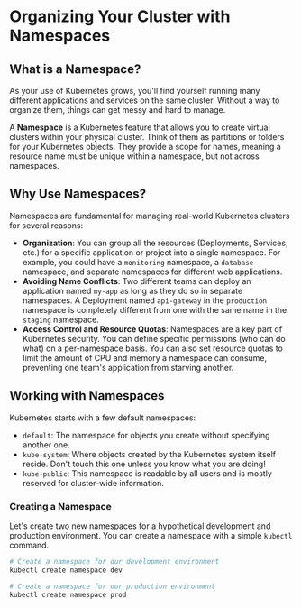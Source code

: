 # Organizing Your Cluster with Namespaces

## What is a Namespace?

As your use of Kubernetes grows, you'll find yourself running many different applications and services on the same cluster. Without a way to organize them, things can get messy and hard to manage.

A **Namespace** is a Kubernetes feature that allows you to create virtual clusters within your physical cluster. Think of them as partitions or folders for your Kubernetes objects. They provide a scope for names, meaning a resource name must be unique within a namespace, but not across namespaces.

## Why Use Namespaces?

Namespaces are fundamental for managing real-world Kubernetes clusters for several reasons:

*   **Organization**: You can group all the resources (Deployments, Services, etc.) for a specific application or project into a single namespace. For example, you could have a `monitoring` namespace, a `database` namespace, and separate namespaces for different web applications.
*   **Avoiding Name Conflicts**: Two different teams can deploy an application named `my-app` as long as they do so in separate namespaces. A Deployment named `api-gateway` in the `production` namespace is completely different from one with the same name in the `staging` namespace.
*   **Access Control and Resource Quotas**: Namespaces are a key part of Kubernetes security. You can define specific permissions (who can do what) on a per-namespace basis. You can also set resource quotas to limit the amount of CPU and memory a namespace can consume, preventing one team's application from starving another.

## Working with Namespaces

Kubernetes starts with a few default namespaces:

*   `default`: The namespace for objects you create without specifying another one.
*   `kube-system`: Where objects created by the Kubernetes system itself reside. Don't touch this one unless you know what you are doing!
*   `kube-public`: This namespace is readable by all users and is mostly reserved for cluster-wide information.

### Creating a Namespace

Let's create two new namespaces for a hypothetical development and production environment. You can create a namespace with a simple `kubectl` command.

```bash
# Create a namespace for our development environment
kubectl create namespace dev

# Create a namespace for our production environment
kubectl create namespace prod
